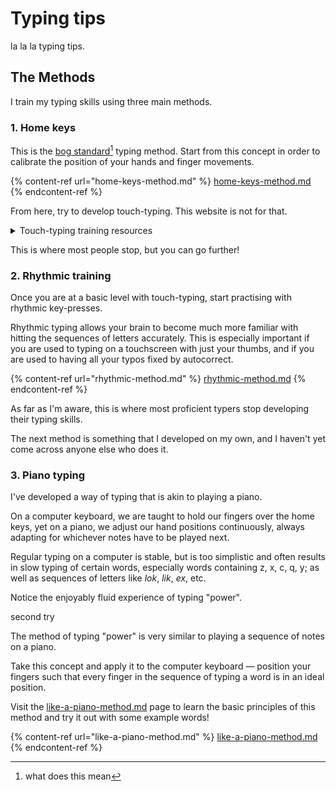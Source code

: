 # Typing tips

la la la typing tips.

## The Methods

I train my typing skills using three main methods.

### 1. Home keys

This is the [bog standard](#user-content-fn-1)[^1] typing method. Start from this concept in order to calibrate the position of your hands and finger movements.

{% content-ref url="home-keys-method.md" %}
[home-keys-method.md](home-keys-method.md)
{% endcontent-ref %}

From here, try to develop touch-typing. This website is not for that.

<details>

<summary>Touch-typing training resources</summary>

Watch this space!

</details>

This is where most people stop, but you can go further!

### 2. Rhythmic training

Once you are at a basic level with touch-typing, start practising with rhythmic key-presses.

Rhythmic typing allows your brain to become much more familiar with hitting the sequences of letters accurately. This is especially important if you are used to typing on a touchscreen with just your thumbs, and if you are used to having all your typos fixed by autocorrect.&#x20;

{% content-ref url="rhythmic-method.md" %}
[rhythmic-method.md](rhythmic-method.md)
{% endcontent-ref %}

As far as I'm aware, this is where most proficient typers stop developing their typing skills.

The next method is something that I developed on my own, and I haven't yet come across anyone else who does it.

### 3. Piano typing

I've developed a way of typing that is akin to playing a piano.

On a computer keyboard, we are taught to hold our fingers over the home keys, yet on a piano, we adjust our hand positions continuously, always adapting for whichever notes have to be played next.&#x20;

Regular typing on a computer is stable, but is too simplistic and often results in slow typing of certain words, especially words containing z, x, c, q, y; as well as sequences of letters like _lok_, _lik_, _ex_, etc.

Notice the enjoyably fluid experience of typing "power".  

second try  
<textinput
    id="name"
    label="Name"
    initialValue="John Doe"
    placeholder="Enter a name"
    />
    
The method of typing "power" is very similar to playing a sequence of notes on a piano.

Take this concept and apply it to the computer keyboard — position your fingers such that every finger in the sequence of typing a word is in an ideal position.

Visit the [like-a-piano-method.md](like-a-piano-method.md "mention") page to learn the basic principles of this method and try it out with some example words!

{% content-ref url="like-a-piano-method.md" %}
[like-a-piano-method.md](like-a-piano-method.md)
{% endcontent-ref %}







[^1]: what does this mean
